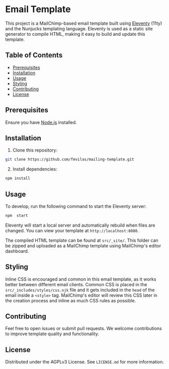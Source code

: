 
# Email Template

This project is a MailChimp-based email template built using [Eleventy](https://www.11ty.dev/) (11ty) and the Nunjucks templating language. Eleventy is used as a static site generator to compile HTML, making it easy to build and update this template.

## Table of Contents

- [Prerequisites](#prerequisites)
- [Installation](#installation)
- [Usage](#usage)
- [Styling](#styling)
- [Contributing](#contributing)
- [License](#license)

## Prerequisites

Ensure you have [Node.js](https://nodejs.org/) installed.

## Installation

1. Clone this repository:
```bash
git clone https://github.com/fmvilas/mailing-template.git
```

2. Install dependencies:
```bash
npm install
```

## Usage

To develop, run the following command to start the Eleventy server:

```bash
npm  start
```

Eleventy will start a local server and automatically rebuild when files are changed. You can view your template at `http://localhost:8080`.

The compiled HTML template can be found at `src/_site/`. This folder can be zipped and uploaded as a MailChimp template using MailChimp's editor dashboard.

## Styling

Inline CSS is encouraged and common in this email template, as it works better between different email clients. Common CSS is placed in the `src/_includes/styles/css.njk` file and it gets included in the `head` of the email inside a `<style>` tag. MailChimp's editor will review this CSS later in the creation process and inline as much CSS rules as possible.

## Contributing

Feel free to open issues or submit pull requests. We welcome contributions to improve template quality and functionality.

## License

Distributed under the AGPLv3 License. See `LICENSE.md` for more information.
